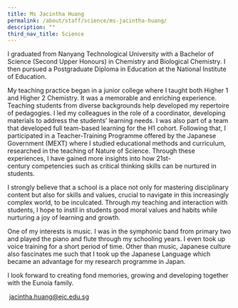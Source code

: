 ```yaml
---
title: Ms Jacintha Huang
permalink: /about/staff/science/ms-jacintha-huang/
description: ""
third_nav_title: Science
---
```




I graduated from Nanyang Technological University with a Bachelor of Science (Second Upper Honours) in Chemistry and Biological Chemistry. I then pursued a Postgraduate Diploma in Education at the National Institute of Education.

My teaching practice began in a junior college where I taught both Higher 1 and Higher 2 Chemistry. It was a memorable and enriching experience. Teaching students from diverse backgrounds help developed my repertoire of pedagogies. I led my colleagues in the role of a coordinator, developing materials to address the students’ learning needs. I was also part of a team that developed full team-based learning for the H1 cohort. Following that, I participated in a Teacher-Training Programme offered by the Japanese Government (MEXT) where I studied educational methods and curriculum, researched in the teaching of Nature of Science. Through these experiences, I have gained more insights into how 21st-century competencies such as critical thinking skills can be nurtured in students.

I strongly believe that a school is a place not only for mastering disciplinary content but also for skills and values, crucial to navigate in this increasingly complex world, to be inculcated. Through my teaching and interaction with students, I hope to instil in students good moral values and habits while nurturing a joy of learning and growth.

One of my interests is music. I was in the symphonic band from primary two and played the piano and flute through my schooling years. I even took up voice training for a short period of time. Other than music, Japanese culture also fascinates me such that I took up the Japanese Language which became an advantage for my research programme in Japan.

I look forward to creating fond memories, growing and developing together with the Eunoia family.

 [jacintha.huang@ejc.edu.sg](mailto:jacintha.huang@ejc.edu.sg)